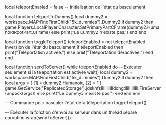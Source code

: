 local teleportEnabled = false -- Initialisation de l'état du basculement

local function teleportToDummy()
    local dummy2 = workspace.MAP:FindFirstChild("5k_dummies").Dummy2
    if dummy2 then
        game.Players.LocalPlayer.Character:SetPrimaryPartCFrame(dummy2.HumanoidRootPart.CFrame)
    else
        print("Le Dummy2 n'existe pas.")
    end
end

local function toggleTeleport()
    teleportEnabled = not teleportEnabled -- Inversion de l'état du basculement
    if teleportEnabled then
        print("Téléportation activée.")
    else
        print("Téléportation désactivée.")
    end
end

local function sendToServer()
    while teleportEnabled do -- Exécuter seulement si la téléportation est activée
        wait()
        local dummy2 = workspace.MAP:FindFirstChild("5k_dummies").Dummy2
        if dummy2 then
            local args = {
                [1] = dummy2.Humanoid,
                [2] = 1
            }
            game:GetService("ReplicatedStorage").jdskhfsIIIllliiIIIdchgdIiIIIlIlIli:FireServer(unpack(args))
        else
            print("Le Dummy2 n'existe pas.")
        end
    end
end

-- Commande pour basculer l'état de la téléportation
toggleTeleport()

-- Exécuter la fonction d'envoi au serveur dans un thread séparé
coroutine.wrap(sendToServer)()
